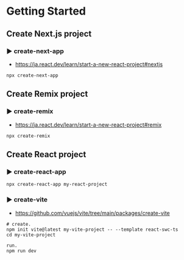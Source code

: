 # Getting Started

## Create Next.js project

### ▶︎ create-next-app

- https://ja.react.dev/learn/start-a-new-react-project#nextjs

```shell
npx create-next-app
```

## Create Remix project

### ▶︎ create-remix

- https://ja.react.dev/learn/start-a-new-react-project#remix

```shell
npx create-remix
```

## Create React project

### ▶︎ create-react-app

```shell
npx create-react-app my-react-project
```

### ▶︎ create-vite

- https://github.com/vuejs/vite/tree/main/packages/create-vite

```shell
# create.
npm init vite@latest my-vite-project -- --template react-swc-ts
cd my-vite-project

run.
npm run dev
```
